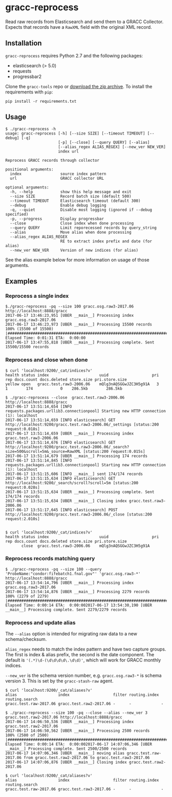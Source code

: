 # gracc-reprocess

Read raw records from Elasticsearch and send them to
a GRACC Collector. Expects that records have a `RawXML` 
field with the original XML record.

## Installation

`gracc-reprocess` requires Python 2.7 and the following packages:

* elasticsearch (> 5.0)
* requests
* progressbar2

Clone the `gracc-tools` repo or [download the zip archive](https://github.com/opensciencegrid/gracc-tools/archive/master.zip).
To install the requirements with `pip`:

```
pip install -r requirements.txt
```

## Usage

```
$ ./gracc-reprocess -h
usage: gracc-reprocess [-h] [--size SIZE] [--timeout TIMEOUT] [--debug] [-q]
                       [-p] [--close] [--query QUERY] [--alias]
                       [--alias_regex ALIAS_REGEX] [--new_ver NEW_VER]
                       index url

Reprocess GRACC records through collector

positional arguments:
  index                 source index pattern
  url                   GRACC collector URL

optional arguments:
  -h, --help            show this help message and exit
  --size SIZE           Record batch size (default 500)
  --timeout TIMEOUT     Elasticsearch timeout (default 300)
  --debug               Enable debug logging
  -q, --quiet           Disable most logging (ignored if --debug specified)
  -p, --progress        Display progressbar
  --close               Close index when done processing
  --query QUERY         Limit reporecessed records by query_string
  --alias               Move alias when done processing
  --alias_regex ALIAS_REGEX
                        RE to extract index prefix and date (for alias)
  --new_ver NEW_VER     Version of new indices (for alias)
```

See the alias example below for more information on usage of those arguments.

## Examples

### Reprocess a single index

```
$./gracc-reprocess -pq --size 100 gracc.osg.raw3-2017.06 http://localhost:8888/gracc
2017-06-17 13:46:23,951 [UBER __main__] Processing index gracc.osg.raw3-2017.06
2017-06-17 13:46:23,973 [UBER __main__] Processing 15500 records
100% (15500 of 15500) |################################################################################################################################################| Elapsed Time: 0:01:31 ETA:  0:00:00
2017-06-17 13:47:55,818 [UBER __main__] Processing complete. Sent 15500/15500 records
```

### Reprocess and close when done

```
$ curl 'localhost:9200/_cat/indices?v'
health status index                      uuid                   pri rep docs.count docs.deleted store.size pri.store.size
yellow open   gracc.test.raw3-2006.06    mQlg3nAQSGGwJZC3H5g91A   3   1        174            0    286.5kb        286.5kb

$ ./gracc-reprocess --close  gracc.test.raw3-2006.06 http://localhost:8888/gracc
2017-06-17 13:51:14,654 [INFO requests.packages.urllib3.connectionpool] Starting new HTTP connection (1): localhost
2017-06-17 13:51:14,659 [INFO elasticsearch] GET http://localhost:9200/gracc.test.raw3-2006.06/_settings [status:200 request:0.018s]
2017-06-17 13:51:14,659 [UBER __main__] Processing index gracc.test.raw3-2006.06
2017-06-17 13:51:14,676 [INFO elasticsearch] GET http://localhost:9200/gracc.test.raw3-2006.06/_search?size=500&scroll=5m&_source=RawXML [status:200 request:0.015s]
2017-06-17 13:51:14,679 [UBER __main__] Processing 174 records
2017-06-17 13:51:14,845 [INFO requests.packages.urllib3.connectionpool] Starting new HTTP connection (1): localhost
2017-06-17 13:51:15,606 [INFO __main__] sent 174/174 records
2017-06-17 13:51:15,634 [INFO elasticsearch] GET http://localhost:9200/_search/scroll?scroll=5m [status:200 request:0.028s]
2017-06-17 13:51:15,634 [UBER __main__] Processing complete. Sent 174/174 records
2017-06-17 13:51:15,634 [UBER __main__] Closing index gracc.test.raw3-2006.06
2017-06-17 13:51:17,645 [INFO elasticsearch] POST http://localhost:9200/gracc.test.raw3-2006.06/_close [status:200 request:2.010s]


$ curl 'localhost:9200/_cat/indices?v'
health status index                      uuid                   pri rep docs.count docs.deleted store.size pri.store.size
       close  gracc.test.raw3-2006.06    mQlg3nAQSGGwJZC3H5g91A                                                          
```

### Reprocess records matching query

```
$ ./gracc-reprocess -pq --size 100 --query 'ProbeName:"condor:fifebatch1.fnal.gov"' 'gracc.osg.raw3-*' http://localhost:8888/gracc
2017-06-17 13:54:14,796 [UBER __main__] Processing index gracc.osg.raw3-2017.06
2017-06-17 13:54:14,876 [UBER __main__] Processing 2279 records
100% (2279 of 2279) |##################################################################################################################################################| Elapsed Time: 0:00:14 ETA:  0:00:002017-06-17 13:54:30,190 [UBER __main__] Processing complete. Sent 2279/2279 records
```

### Reprocess and update alias

The `--alias` option is intended for migrating raw data to a new schema/checksum.

`alias_regex` needs to match the index pattern and have two capture groups. The
first is index & alias prefix, the second is the date component. The default is 
`'(.*)\d-(\d\d\d\d\.\d\d)'`, which will work for GRACC monthly indices.

`--new_ver` is the schema version number, e.g. `gracc.osg.raw3-*` is schema version 3.
This is set by the `gracc-stash-raw` agent.

```
$ curl 'localhost:9200/_cat/aliases?v'
alias                  index                   filter routing.index routing.search
gracc.test.raw-2017.06 gracc.test.raw2-2017.06 -      -             -

$ ./gracc-reprocess --size 100 -pq --close --alias --new_ver 3 gracc.test.raw2-2017.06 http://localhost:8888/gracc
2017-06-17 14:06:50,536 [UBER __main__] Processing index gracc.test.raw2-2017.06
2017-06-17 14:06:50,562 [UBER __main__] Processing 2500 records
100% (2500 of 2500) |##################################################################################################################################################| Elapsed Time: 0:00:14 ETA:  0:00:002017-06-17 14:07:06,346 [UBER __main__] Processing complete. Sent 2500/2500 records
2017-06-17 14:07:06,346 [UBER __main__] moving alias gracc.test.raw-2017.06 from gracc.test.raw2-2017.06 to gracc.test.raw3-2017.06
2017-06-17 14:07:06,876 [UBER __main__] Closing index gracc.test.raw2-2017.06

$ curl 'localhost:9200/_cat/aliases?v'
alias                  index                   filter routing.index routing.search
gracc.test.raw-2017.06 gracc.test.raw3-2017.06 -      -             -
```
